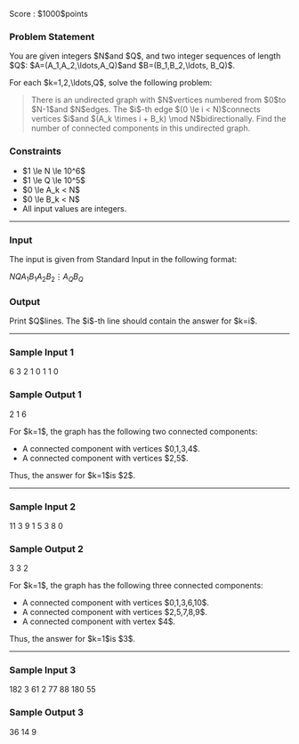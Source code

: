 
<div>

<span>

<span>

<p>
Score : $1000$points
</p>

<div>

<section>

### **Problem Statement**

<p>
You are given integers $N$and $Q$, and two integer sequences of length $Q$: $A=(A_1,A_2,\ldots,A_Q)$and $B=(B_1,B_2,\ldots, B_Q)$.
</p>

<p>
For each $k=1,2,\ldots,Q$, solve the following problem:
</p>

<blockquote>

<p>
There is an undirected graph with $N$vertices numbered from $0$to $N-1$and $N$edges. The $i$-th edge $(0 \le i < N)$connects vertices $i$and $(A_k \times i + B_k) \mod N$bidirectionally. Find the number of connected components in this undirected graph.
</p>

</blockquote>

</section>

</div>

<div>

<section>

### **Constraints**

<ul>

<li>
$1 \le N \le 10^6$
</li>

<li>
$1 \le Q \le 10^5$
</li>

<li>
$0 \le A_k < N$
</li>

<li>
$0 \le B_k < N$
</li>

<li>
All input values are integers.
</li>

</ul>

</section>

</div>

---

<div>

<div>

<section>

### **Input**

<p>
The input is given from Standard Input in the following format:
</p>

<div>

$N$$Q$$A_1$$B_1$$A_2$$B_2$$\vdots$$A_Q$$B_Q$
</div>

</section>

</div>

<div>

<section>

### **Output**

<p>
Print $Q$lines.
The $i$-th line should contain the answer for $k=i$.
</p>

</section>

</div>

</div>

---

<div>

<section>

### **Sample Input 1**

<div>

6 3
2 1
0 1
1 0

</div>

</section>

</div>

<div>

<section>

### **Sample Output 1**

<div>

2
1
6

</div>

<p>
For $k=1$, the graph has the following two connected components:
</p>

<ul>

<li>
A connected component with vertices $0,1,3,4$.
</li>

<li>
A connected component with vertices $2,5$.
</li>

</ul>

<p>
Thus, the answer for $k=1$is $2$.
</p>

</section>

</div>

---

<div>

<section>

### **Sample Input 2**

<div>

11 3
9 1
5 3
8 0

</div>

</section>

</div>

<div>

<section>

### **Sample Output 2**

<div>

3
3
2

</div>

<p>
For $k=1$, the graph has the following three connected components:
</p>

<ul>

<li>
A connected component with vertices $0,1,3,6,10$.
</li>

<li>
A connected component with vertices $2,5,7,8,9$.
</li>

<li>
A connected component with vertex $4$.
</li>

</ul>

<p>
Thus, the answer for $k=1$is $3$.
</p>

</section>

</div>

---

<div>

<section>

### **Sample Input 3**

<div>

182 3
61 2
77 88
180 55

</div>

</section>

</div>

<div>

<section>

### **Sample Output 3**

<div>

36
14
9

</div>

</section>

</div>

</span>

</span>

</div>
